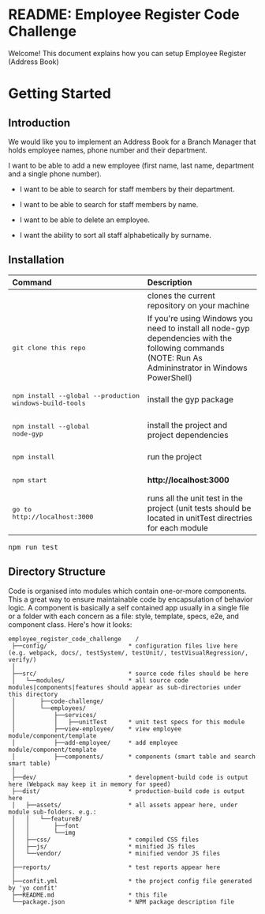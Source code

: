 <!--[CN_HEADING]-->
# README: Employee Register Code Challenge

Welcome! This document explains how you can setup Employee Register (Address Book)


<!--[]-->

<!--[CN_GETTING_STARTED]-->
# Getting Started

## Introduction

We would like you to implement an Address Book for a Branch Manager that holds employee names, phone number and their department.

I want to be able to add a new employee (first name, last name, department and a single phone number).

* I want to be able to search for staff members by their department.

* I want to be able to search for staff members by name.

* I want to be able to delete an employee.

* I want the ability to sort all staff alphabetically by surname.


## Installation

Command | Description
:------ | :----------
<pre></pre> | clones the current repository on your machine
<pre>git clone this repo</pre> | If you're using Windows you need to install all node-gyp dependencies with the following commands (NOTE: Run As Admininstrator in Windows PowerShell)
<pre>npm install --global --production windows-build-tools</pre> | install the gyp package
<pre>npm install --global node-gyp</pre> | install the project and project dependencies
<pre>npm install</pre> | run the project
<pre>npm start</pre> | **http://localhost:3000**
<pre>go to http://localhost:3000</pre> | runs all the unit test in the project (unit tests should be located in unitTest directries for each module
<pre>npm run test</pre>


<!--[]-->

<!--[RM_DIR_STRUCTURE]-->
## Directory Structure

Code is organised into modules which contain one-or-more components. This a great way to ensure maintainable code by encapsulation of behavior logic. A component is basically a self contained app usually in a single file or a folder with each concern as a file: style, template, specs, e2e, and component class. Here's how it looks:
```
employee_register_code_challenge	/
 ├──config/                       * configuration files live here (e.g. webpack, docs/, testSystem/, testUnit/, testVisualRegression/, verify/)
 │
 ├──src/                          * source code files should be here
 │   └──modules/                  * all source code modules|components|features should appear as sub-directories under this directory
 │       ├──code-challenge/                          
 │       └──employees/             
 │           ├──services/           
 │           │   ├──unitTest      * unit test specs for this module
 │           ├──view-employee/    * view employee module/component/template
 │           ├──add-employee/     * add employee module/component/template
 │           ├──components/       * components (smart table and search smart table)
 │
 ├──dev/                          * development-build code is output here (Webpack may keep it in memory for speed)
 ├──dist/                         * production-build code is output here
 │   ├──assets/                   * all assets appear here, under module sub-folders. e.g.:
 │   │   └──featureB/             
 │   │       ├──font              
 │   │       └──img               
 │   ├──css/                      * compiled CSS files
 │   ├──js/                       * minified JS files
 │   └──vendor/                   * minified vendor JS files
 │
 ├──reports/                      * test reports appear here
 │
 ├──confit.yml                    * the project config file generated by 'yo confit'
 ├──README.md                     * this file
 └──package.json                  * NPM package description file
```


<!--[]-->

